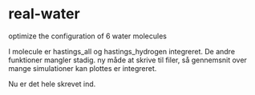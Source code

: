 # real-water
optimize the configuration of 6 water molecules

I molecule er hastings_all og hastings_hydrogen integreret.
De andre funktioner mangler stadig.
ny måde at skrive til filer, så gennemsnit over mange simulationer kan plottes er integreret.

Nu er det hele skrevet ind.
